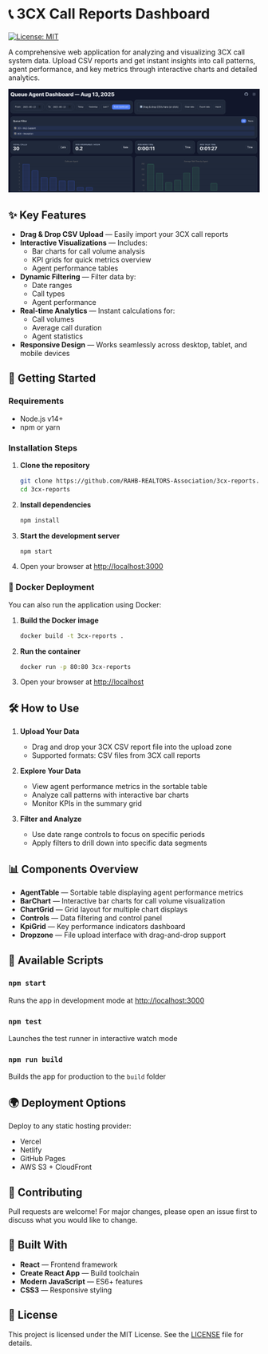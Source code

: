 # 📞 3CX Call Reports Dashboard

[![License: MIT](https://img.shields.io/badge/License-MIT-yellow.svg)](https://opensource.org/licenses/MIT)

A comprehensive web application for analyzing and visualizing 3CX call system data. Upload CSV reports and get instant insights into call patterns, agent performance, and key metrics through interactive charts and detailed analytics.

![Screenshot](public/qstats-screenshot.png)

## ✨ Key Features

* **Drag & Drop CSV Upload** — Easily import your 3CX call reports
* **Interactive Visualizations** — Includes:
  * Bar charts for call volume analysis
  * KPI grids for quick metrics overview
  * Agent performance tables
* **Dynamic Filtering** — Filter data by:
  * Date ranges
  * Call types
  * Agent performance
* **Real-time Analytics** — Instant calculations for:
  * Call volumes
  * Average call duration
  * Agent statistics
* **Responsive Design** — Works seamlessly across desktop, tablet, and mobile devices

## 🚀 Getting Started

### Requirements

* Node.js v14+
* npm or yarn

### Installation Steps

1. **Clone the repository**

   ```bash
   git clone https://github.com/RAHB-REALTORS-Association/3cx-reports.git
   cd 3cx-reports
   ```

2. **Install dependencies**

   ```bash
   npm install
   ```

3. **Start the development server**

   ```bash
   npm start
   ```

4. Open your browser at [http://localhost:3000](http://localhost:3000)

### 🐳 Docker Deployment

You can also run the application using Docker:

1. **Build the Docker image**

   ```bash
   docker build -t 3cx-reports .
   ```

2. **Run the container**

   ```bash
   docker run -p 80:80 3cx-reports
   ```

3. Open your browser at [http://localhost](http://localhost)

## 🛠️ How to Use

1. **Upload Your Data**
   * Drag and drop your 3CX CSV report file into the upload zone
   * Supported formats: CSV files from 3CX call reports

2. **Explore Your Data**
   * View agent performance metrics in the sortable table
   * Analyze call patterns with interactive bar charts
   * Monitor KPIs in the summary grid

3. **Filter and Analyze**
   * Use date range controls to focus on specific periods
   * Apply filters to drill down into specific data segments

## 📊 Components Overview

* **AgentTable** — Sortable table displaying agent performance metrics
* **BarChart** — Interactive bar charts for call volume visualization
* **ChartGrid** — Grid layout for multiple chart displays
* **Controls** — Data filtering and control panel
* **KpiGrid** — Key performance indicators dashboard
* **Dropzone** — File upload interface with drag-and-drop support

## 🔧 Available Scripts

### `npm start`
Runs the app in development mode at [http://localhost:3000](http://localhost:3000)

### `npm test`
Launches the test runner in interactive watch mode

### `npm run build`
Builds the app for production to the `build` folder

## 🌍 Deployment Options

Deploy to any static hosting provider:
* Vercel
* Netlify
* GitHub Pages
* AWS S3 + CloudFront

## 🤝 Contributing

Pull requests are welcome! For major changes, please open an issue first to discuss what you would like to change.

## 🙌 Built With

* **React** — Frontend framework
* **Create React App** — Build toolchain
* **Modern JavaScript** — ES6+ features
* **CSS3** — Responsive styling

## 📄 License

This project is licensed under the MIT License. See the [LICENSE](LICENSE) file for details.
